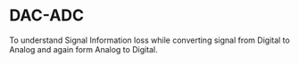 # DAC-ADC
To understand Signal Information loss while converting signal from Digital to Analog and again form Analog to Digital.
